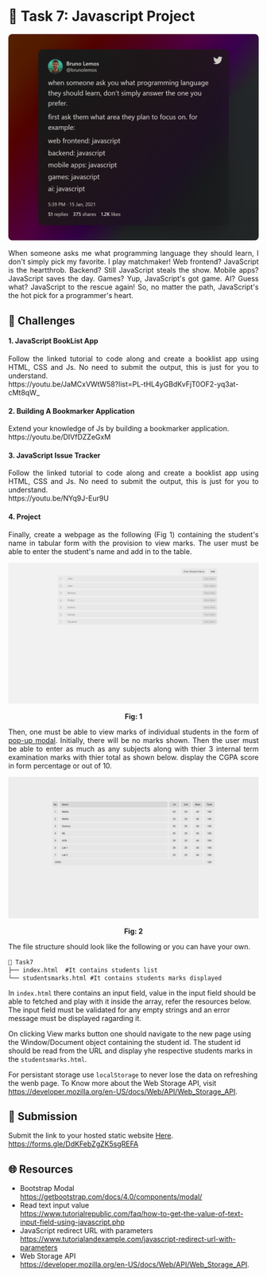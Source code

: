 # **:star2: Task 7: Javascript Project**

<p align="center">
    <img style="border-radius:8px;border:none;" src="../screenshots/Tweet%20by%20Bruno%20Lemos.png" />
</p>

<p align="justify">
When someone asks me what programming language they should learn, I don't simply pick my favorite. I play matchmaker! Web frontend? JavaScript is the heartthrob. Backend? Still JavaScript steals the show. Mobile apps? JavaScript saves the day. Games? Yup, JavaScript's got game. AI? Guess what? JavaScript to the rescue again! So, no matter the path, JavaScript's the hot pick for a programmer's heart.
</p>

## **:pushpin: Challenges**  

<h4>1. JavaScript BookList App</h4>
<p align="justify">Follow the linked tutorial to code along and create a booklist app using HTML, CSS and Js. No need to submit the output, this is just for you to understand.
<br />
https://youtu.be/JaMCxVWtW58?list=PL-tHL4yGBdKvFjT0OF2-yq3at-cMt8qW_
</p>

<h4>2. Building A Bookmarker Application</h4>
<p align="justify">Extend your knowledge of Js by building a bookmarker application.
<br/>
https://youtu.be/DIVfDZZeGxM
</p>

<h4>3. JavaScript Issue Tracker</h4>
<p align="justify">Follow the linked tutorial to code along and create a booklist app using HTML, CSS and Js. No need to submit the output, this is just for you to understand.
<br />
https://youtu.be/NYq9J-Eur9U
</p>

<h4>4. Project</h4>
<p align="justify">
Finally, create a webpage as the following (Fig 1) containing the student's name in tabular form with the provision to view marks. The user must be able to enter the student's name and add in to the table.</p>

<p align="center">
    <img src="../screenshots/1.students-list.png" />
</p>
<p align="center" style="font-weight:bold;">Fig: 1</p>
        
<p align="justify">
    Then, one must be able to view marks of individual students in the form of <a href="https://getbootstrap.com/docs/4.0/components/modal/">pop-up modal</a>. Initially, there will be no marks shown. Then the user must be able to enter as much as any subjects along with thier 3 internal term examination marks with thier total as shown below. display the CGPA score in form percentage or out of 10. 
</p>

<p align="center">
    <img src="../screenshots/2.marks-list.png" />
</p>
<p align="center" style="font-weight:bold;">Fig: 2</p>
    
<p align="justify">
    The file structure should look like the following or you can have your own. 
</p>       

    📂 Task7
    ├── index.html  #It contains students list
    └── studentsmarks.html #It contains students marks displayed

<p align="justify">
    
In `index.html` there contains an input field, value in the input field should be able to fetched and play with it inside the array, refer the resources below. The input field must be validated for any empty strings and an error message must be displayed ragarding it. 

On clicking View marks button one should navigate to the new page using the Window/Document object containing the student id. The student id should be read from the URL and display yhe respective students marks in the `studentsmarks.html`.

For persistant storage use `localStorage` to never lose the data on refreshing the wenb page. To Know more about the Web Storage API, visit https://developer.mozilla.org/en-US/docs/Web/API/Web_Storage_API. 
</p>       

    


## **📂 Submission**
Submit the link to your hosted static website [Here](https://forms.gle/DdKFebZgZK5sgREFA).</br>
https://forms.gle/DdKFebZgZK5sgREFA


## **🌐 Resources**
- Bootstrap Modal<br />https://getbootstrap.com/docs/4.0/components/modal/
- Read text input value<br />https://www.tutorialrepublic.com/faq/how-to-get-the-value-of-text-input-field-using-javascript.php
- JavaScript redirect URL with parameters<br />https://www.tutorialandexample.com/javascript-redirect-url-with-parameters
- Web Storage API<br />https://developer.mozilla.org/en-US/docs/Web/API/Web_Storage_API.
